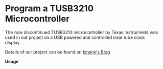 # Program a TUSB3210 Microcontroller

The now discontinued TUSB3210 microcontroller by Texas Instrumnets was used in out project on a USB powered and controlled nixie tube clock display.

Details of our project can be found on [Ishank's Blog](https://ishank-juneja.github.io/blog/)

**Usage**
`
